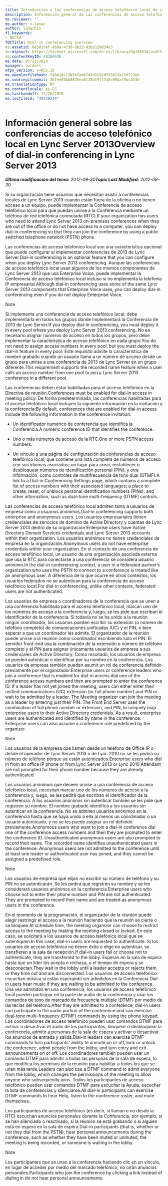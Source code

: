 ```yaml
---
title: Introducción a las conferencias de acceso telefónico local de Lync Server 2013
description: Información general de las conferencias de acceso telefónico local de Lync Server 2013.
ms.reviewer: ''
ms.author: v-lanac
author: lanachin
f1.keywords:
- NOCSH
TOCTitle: Dial-in conferencing overview
ms:assetid: 6e581cef-960a-4730-8b22-91b2129d34e3
ms:mtpsurl: https://technet.microsoft.com/en-us/library/Gg398524(v=OCS.15)
ms:contentKeyID: 48184436
ms.date: 07/23/2014
manager: serdars
mtps_version: v=OCS.15
ms.openlocfilehash: fa9418c13b56faab747d2c92df3301fe15d722eb
ms.sourcegitcommit: 36fee89bb887bea4f18b19f17a8c69daf5bc423d
ms.translationtype: MT
ms.contentlocale: es-ES
ms.lasthandoff: 11/26/2020
ms.locfileid: "49429244"
---
```

# <a name="overview-of-dial-in-conferencing-in-lync-server-2013"></a><span data-ttu-id="fb589-103">Información general sobre las conferencias de acceso telefónico local en Lync Server 2013</span><span class="sxs-lookup"><span data-stu-id="fb589-103">Overview of dial-in conferencing in Lync Server 2013</span></span>

<div data-xmlns="http://www.w3.org/1999/xhtml">

<div class="topic" data-xmlns="http://www.w3.org/1999/xhtml" data-msxsl="urn:schemas-microsoft-com:xslt" data-cs="https://msdn.microsoft.com/">

<div data-asp="https://msdn2.microsoft.com/asp">



</div>

<div id="mainSection">

<div id="mainBody"><span data-ttu-id="fb589-104">

<span> </span></span><span class="sxs-lookup"><span data-stu-id="fb589-104">

<span> </span></span></span>

<span data-ttu-id="fb589-105">_**Última modificación del tema:** 2012-09-30_</span><span class="sxs-lookup"><span data-stu-id="fb589-105">_**Topic Last Modified:** 2012-09-30_</span></span>

<span data-ttu-id="fb589-106">Si su organización tiene usuarios que necesitan asistir a conferencias locales de Lync Server 2013 cuando están fuera de la oficina o no tienen acceso a un equipo, puede implementar la Conferencia de acceso telefónico local para que puedan unirse a la Conferencia mediante un teléfono de red telefónica conmutada (RTC).</span><span class="sxs-lookup"><span data-stu-id="fb589-106">If your organization has users who need to attend Lync Server 2013 on-premises conferences when they are out of the office or do not have access to a computer, you can deploy dial-in conferencing so that they can join the conference by using a public switched telephone network (PSTN) phone.</span></span>

<span data-ttu-id="fb589-107">Las conferencias de acceso telefónico local son una característica opcional que puede configurar al implementar conferencias de 2013 de Lync Server.</span><span class="sxs-lookup"><span data-stu-id="fb589-107">Dial-in conferencing is an optional feature that you can configure when you deploy Lync Server 2013 conferencing.</span></span> <span data-ttu-id="fb589-108">Aunque las conferencias de acceso telefónico local usan algunos de los mismos componentes de Lync Server 2013 que usa Enterprise Voice, puede implementar la Conferencia de acceso telefónico local incluso si no implementa la telefonía IP empresarial.</span><span class="sxs-lookup"><span data-stu-id="fb589-108">Although dial-in conferencing uses some of the same Lync Server 2013 components that Enterprise Voice uses, you can deploy dial-in conferencing even if you do not deploy Enterprise Voice.</span></span>

<div>


> [!NOTE]  
> <span data-ttu-id="fb589-109">Si implementa una conferencia de acceso telefónico local, debe implementarla en todos los grupos donde implementará la Conferencia de 2013 de Lync Server.</span><span class="sxs-lookup"><span data-stu-id="fb589-109">If you deploy dial-in conferencing, you must deploy it in every pool where you deploy Lync Server 2013 conferencing.</span></span> <span data-ttu-id="fb589-110">No es necesario asignar números de acceso en todos los grupos, pero debe implementar la característica de acceso telefónico en cada grupo.</span><span class="sxs-lookup"><span data-stu-id="fb589-110">You do not need to assign access numbers in every pool, but you must deploy the dial-in feature in every pool.</span></span> <span data-ttu-id="fb589-111">Este requisito admite la característica de nombre grabado cuando un usuario llama a un número de acceso desde un grupo para unirse a una conferencia de 2013 de Lync Server en un grupo diferente.</span><span class="sxs-lookup"><span data-stu-id="fb589-111">This requirement supports the recorded name feature when a user calls an access number from one pool to join a Lync Server 2013 conference in a different pool.</span></span>



</div>

<span data-ttu-id="fb589-112">Las conferencias deben estar habilitadas para el acceso telefónico en la Directiva de reunión.</span><span class="sxs-lookup"><span data-stu-id="fb589-112">Conferences must be enabled for dial-in access in meeting policy.</span></span> <span data-ttu-id="fb589-113">De forma predeterminada, las conferencias habilitadas para el acceso telefónico local incluyen la siguiente información en la invitación a la conferencia:</span><span class="sxs-lookup"><span data-stu-id="fb589-113">By default, conferences that are enabled for dial-in access include the following information in the conference invitation:</span></span>

  - <span data-ttu-id="fb589-114">Un identificador numérico de conferencia que identifica la Conferencia.</span><span class="sxs-lookup"><span data-stu-id="fb589-114">A numeric conference ID that identifies the conference.</span></span>

  - <span data-ttu-id="fb589-115">Uno o más números de acceso de la RTC.</span><span class="sxs-lookup"><span data-stu-id="fb589-115">One or more PSTN access numbers.</span></span>

  - <span data-ttu-id="fb589-116">Un vínculo a una página de configuración de conferencias de acceso telefónico local, que contiene una lista completa de números de acceso con sus idiomas asociados; un lugar para crear, restablecer o desbloquear números de identificación personal (PIN); y otra información, como controles de multifrecuencia de tono dual (DTMF).</span><span class="sxs-lookup"><span data-stu-id="fb589-116">A link to a Dial-in Conferencing Settings page, which contains a complete list of access numbers with their associated languages; a place to create, reset, or unblock personal identification numbers (PINs); and other information, such as dual-tone multi-frequency (DTMF) controls.</span></span>

<span data-ttu-id="fb589-117">Las conferencias de acceso telefónico local admiten tanto a usuarios de empresa como a usuarios anónimos.</span><span class="sxs-lookup"><span data-stu-id="fb589-117">Dial-in conferencing supports both enterprise and anonymous users.</span></span> <span data-ttu-id="fb589-118">Los usuarios empresariales tienen credenciales de servicios de dominio de Active Directory y cuentas de Lync Server 2013 dentro de su organización.</span><span class="sxs-lookup"><span data-stu-id="fb589-118">Enterprise users have Active Directory Domain Services credentials and Lync Server 2013 accounts within their organization.</span></span> <span data-ttu-id="fb589-119">Los usuarios anónimos no tienen credenciales de empresa en la organización.</span><span class="sxs-lookup"><span data-stu-id="fb589-119">Anonymous users do not have enterprise credentials within your organization.</span></span> <span data-ttu-id="fb589-120">En el contexto de una conferencia de acceso telefónico local, un usuario de una organización asociada externa que usa la RTC para conectarse a una conferencia se considera usuario anónimo.</span><span class="sxs-lookup"><span data-stu-id="fb589-120">In the dial-in conferencing context, a user in a federated partner’s organization who uses the PSTN to connect to a conference is treated like an anonymous user.</span></span> <span data-ttu-id="fb589-121">A diferencia de lo que ocurre en otros contextos, los usuarios federados no se autentican para la conferencia de acceso telefónico local.</span><span class="sxs-lookup"><span data-stu-id="fb589-121">For dial-in conferencing, unlike other contexts, federated users are not authenticated.</span></span>

<span data-ttu-id="fb589-p105">Los usuarios de empresa o coordinadores de la conferencia que se unen a una conferencia habilitada para el acceso telefónico local, marcan uno de los números de acceso a la conferencia y, luego, se les pide que escriban el identificador de la conferencia. Si todavía no se ha unido a la reunión ningún coordinador, los usuarios pueden escribir su extensión (o número de teléfono completo) de comunicaciones unificadas (UC) y el PIN, o bien esperar a que un coordinador les admita. El organizador de la reunión puede unirse a la reunión como coordinador escribiendo solo el PIN. El servidor front-end usa la combinación de la extensión o número de teléfono completo y el PIN para asignar únicamente usuarios de empresa a sus credenciales de Active Directory. Como resultado, los usuarios de empresa se pueden autenticar e identificar por su nombre en la conferencia. Los usuarios de empresa también pueden asumir un rol de conferencia definido previamente por el organizador.</span><span class="sxs-lookup"><span data-stu-id="fb589-p105">Enterprise users or conference leaders who join a conference that is enabled for dial-in access dial one of the conference access numbers and then are prompted to enter the conference ID. If a leader has not yet joined the meeting, users can either enter their unified communications (UC) extension (or full phone number) and PIN or wait to be admitted by a leader. The Meeting organizer can join the meeting as a leader by entering just their PIN. The Front End Server uses the combination of full phone number or extension, and PIN, to uniquely map enterprise users to their Active Directory credentials. As a result, enterprise users are authenticated and identified by name in the conference. Enterprise users can also assume a conference role predefined by the organizer.</span></span>

<div>


> [!NOTE]  
> <span data-ttu-id="fb589-128">Los usuarios de la empresa que llamen desde un teléfono de Office IP o desde el operador de Lync Server 2013 o de Lync 2010 no se les pedirá su número de teléfono porque ya están autenticados.</span><span class="sxs-lookup"><span data-stu-id="fb589-128">Enterprise users who dial in from an office IP phone or from Lync Server 2013 or Lync 2010 Attendant are not prompted for their phone number because they are already authenticated.</span></span>



</div>

<span data-ttu-id="fb589-p106">Los usuarios anónimos que deseen unirse a una conferencia de acceso telefónico local, necesitan marcar uno de los números de acceso a la conferencia y, luego, se les pedirá que escriban el identificador de la conferencia. A los usuarios anónimos sin autenticar también se les pide que registren su nombre. El nombre grabado identifica a los usuarios sin autenticar en la conferencia. No se admiten usuarios anónimos en la conferencia hasta que se haya unido a ella al menos un coordinador o un usuario autenticado, y no se les puede asignar un rol definido previamente.</span><span class="sxs-lookup"><span data-stu-id="fb589-p106">Anonymous users who want to join a dial-in conference dial one of the conference access numbers and then they are prompted to enter the conference ID. Unauthenticated anonymous users are also prompted to record their name. The recorded name identifies unauthenticated users in the conference. Anonymous users are not admitted to the conference until at least one leader or authenticated user has joined, and they cannot be assigned a predefined role.</span></span>

<div>


> [!NOTE]  
> <span data-ttu-id="fb589-p107">Los usuarios de empresa que elijan no escribir su número de teléfono y su PIN no se autenticarán. Se les pedirá que registren su nombre y se les considerará usuarios anónimos en la conferencia.</span><span class="sxs-lookup"><span data-stu-id="fb589-p107">Enterprise users who choose not to enter their phone number and PIN are not authenticated. They are prompted to record their name and are treated as anonymous users in the conference.</span></span>



</div>

<span data-ttu-id="fb589-135">En el momento de la programación, el organizador de la reunión puede elegir restringir el acceso a la reunión haciendo que la reunión se cierre o se bloquee.</span><span class="sxs-lookup"><span data-stu-id="fb589-135">At schedule time, the meeting organizer can choose to restrict access to the meeting by making the meeting closed or locked.</span></span> <span data-ttu-id="fb589-136">En este caso, se solicitará a los usuarios de acceso telefónico local que se autentiquen.</span><span class="sxs-lookup"><span data-stu-id="fb589-136">In this case, dial-in users are requested to authenticate.</span></span> <span data-ttu-id="fb589-137">Si los usuarios de acceso telefónico no tienen éxito o elige no autenticar, se transfieren a la sala de recepción.</span><span class="sxs-lookup"><span data-stu-id="fb589-137">If dial-in users fail or choose not to authenticate, they are transferred to the lobby.</span></span> <span data-ttu-id="fb589-138">Esperan en la sala de espera hasta que un líder los acepta o rechaza, o el tiempo de espera y se desconectan.</span><span class="sxs-lookup"><span data-stu-id="fb589-138">They wait in the lobby until a leader accepts or rejects them, or they time out and are disconnected.</span></span> <span data-ttu-id="fb589-139">Los usuarios de acceso telefónico escuchan música si están esperando ser admitidos en la Conferencia.</span><span class="sxs-lookup"><span data-stu-id="fb589-139">Dial-in users hear music if they are waiting to be admitted to the conference.</span></span> <span data-ttu-id="fb589-140">Una vez admitidos en una conferencia, los usuarios de acceso telefónico local pueden participar en la parte de audio de la conferencia y usar los comandos de tono de marcado de frecuencia múltiple (DTMF) por medio de las teclas del teléfono.</span><span class="sxs-lookup"><span data-stu-id="fb589-140">After they are admitted to a conference, dial-in users can participate in the audio portion of the conference and can exercise dual-tone multi-frequency (DTMF) commands by using the phone keypad.</span></span> <span data-ttu-id="fb589-141">Los coordinadores de acceso telefónico pueden usar comandos DTMF para activar o desactivar el audio de los participantes, bloquear o desbloquear la conferencia, admitir a personas de la sala de espera y activar o desactivar los anuncios de entrada y salida.</span><span class="sxs-lookup"><span data-stu-id="fb589-141">Dial-in leaders can exercise DTMF commands to turn participants' ability to unmute on or off, lock or unlock the conference, admit people from the lobby, and turn entry and exit announcements on or off.</span></span> <span data-ttu-id="fb589-142">Los coordinadores también pueden usar un comando DTMF para admitir a todas las personas de la sala de espera, lo que modifica los permisos de la reunión para habilitar a todos los que se unan más tarde.</span><span class="sxs-lookup"><span data-stu-id="fb589-142">Leaders can also use a DTMF command to admit everyone from the lobby, which changes the permissions of the meeting to allow anyone who subsequently joins.</span></span> <span data-ttu-id="fb589-143">Todos los participantes de acceso telefónico pueden usar comandos DTMF para escuchar la Ayuda, escuchar la lista de conferencias y silenciarse.</span><span class="sxs-lookup"><span data-stu-id="fb589-143">All dial-in participants can exercise DTMF commands to hear Help, listen to the conference roster, and mute themselves.</span></span>

<span data-ttu-id="fb589-144">Los participantes de acceso telefónico (es decir, si llaman o no desde la RTC) escuchan anuncios personales durante la Conferencia, por ejemplo, si se han silenciado o reactivado, si la reunión se está grabando o si alguien está en espera en la sala de espera.</span><span class="sxs-lookup"><span data-stu-id="fb589-144">Dial-in participants (that is, whether or not they dial from the PSTN), hear personal announcements during the conference, such as whether they have been muted or unmuted, the meeting is being recorded, or someone is waiting in the lobby.</span></span>

<div>


> [!NOTE]  
> <span data-ttu-id="fb589-145">Los participantes que se unan a la conferencia haciendo clic en un vínculo, en lugar de acceder por medio del marcado telefónico, no oirán anuncios personales.</span><span class="sxs-lookup"><span data-stu-id="fb589-145">Participants who join the conference by clicking a link instead of dialing in do not hear personal announcements.</span></span>



<span data-ttu-id="fb589-146"></div>

</div>

<span> </span>

</div>

</div>

</span><span class="sxs-lookup"><span data-stu-id="fb589-146"></div>

</div>

<span> </span>

</div>

</div>

</span></span></div>

